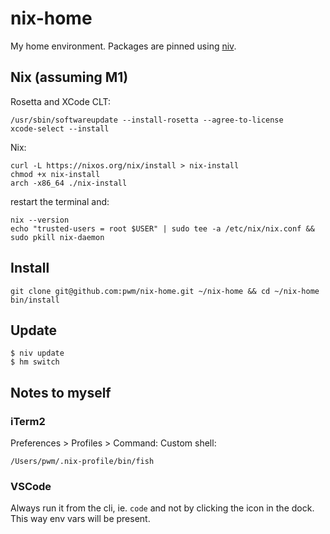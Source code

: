 # nix-home

My home environment. Packages are pinned using [niv](https://github.com/nmattia/niv).

## Nix (assuming M1)

Rosetta and XCode CLT:

```
/usr/sbin/softwareupdate --install-rosetta --agree-to-license
xcode-select --install
```

Nix:

```
curl -L https://nixos.org/nix/install > nix-install
chmod +x nix-install
arch -x86_64 ./nix-install
```

restart the terminal and:

```
nix --version
echo "trusted-users = root $USER" | sudo tee -a /etc/nix/nix.conf && sudo pkill nix-daemon
```

## Install

```
git clone git@github.com:pwm/nix-home.git ~/nix-home && cd ~/nix-home
bin/install
```

## Update

```
$ niv update
$ hm switch
```

## Notes to myself

### iTerm2

Preferences > Profiles > Command: Custom shell:

`/Users/pwm/.nix-profile/bin/fish`

### VSCode

Always run it from the cli, ie. `code` and not by clicking the icon in the dock. This way env vars will be present.
